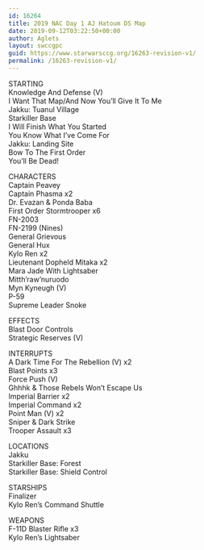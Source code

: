 ```yaml
---
id: 16264
title: 2019 NAC Day 1 AJ Hatoum DS Map
date: 2019-09-12T03:22:50+00:00
author: Aglets
layout: swccgpc
guid: https://www.starwarsccg.org/16263-revision-v1/
permalink: /16263-revision-v1/
---
```

STARTING  
Knowledge And Defense (V)  
I Want That Map/And Now You&#8217;ll Give It To Me  
Jakku: Tuanul Village  
Starkiller Base  
I Will Finish What You Started  
You Know What I&#8217;ve Come For  
Jakku: Landing Site  
Bow To The First Order  
You&#8217;ll Be Dead!

CHARACTERS  
Captain Peavey  
Captain Phasma x2  
Dr. Evazan & Ponda Baba  
First Order Stormtrooper x6  
FN-2003  
FN-2199 (Nines)  
General Grievous  
General Hux  
Kylo Ren x2  
Lieutenant Dopheld Mitaka x2  
Mara Jade With Lightsaber  
Mitth&#8217;raw&#8217;nuruodo  
Myn Kyneugh (V)  
P-59  
Supreme Leader Snoke

EFFECTS  
Blast Door Controls  
Strategic Reserves (V)

INTERRUPTS  
A Dark Time For The Rebellion (V) x2  
Blast Points x3  
Force Push (V)  
Ghhhk & Those Rebels Won&#8217;t Escape Us  
Imperial Barrier x2  
Imperial Command x2  
Point Man (V) x2  
Sniper & Dark Strike  
Trooper Assault x3

LOCATIONS  
Jakku  
Starkiller Base: Forest  
Starkiller Base: Shield Control

STARSHIPS  
Finalizer  
Kylo Ren&#8217;s Command Shuttle

WEAPONS  
F-11D Blaster Rifle x3  
Kylo Ren&#8217;s Lightsaber
